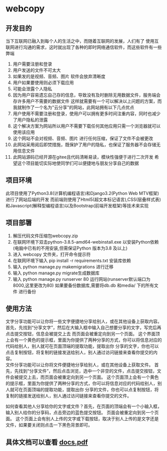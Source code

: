 # webcopy

## 开发目的
当下互联网已融入到每个人的生活之中，而随着互联网的发展，人们有了 使用互联网进行沟通的需求，这时就出现了各种的即时网络通信软件，而这些软件有一些弊端
1.	用户需要注册和登录
2.	用户发送的文件不可太大
3.	如果发的是视频、音频、图片 软件会放弃清晰度
4.	用户如果要使用则必须下载应用
5.	可能会泄露个人隐私
6.	因为用户容易遗忘自己存的信息，导致没有及时删除无用数据文件，服务端会存许多用户不需要的数据文件
这样就需要有一个可以解决以上问题的方案，而我就制作了一个名为"云分享"的网站，此网站拥有以下几点优点
1.	用户使用不需要注册和登录，使用户可以拥有更多时间注重内容，同时也减少了用户隐私的泄露
2.	这个解决方案为网站所以用户不需要下载任何其他应用只需一个浏览器就可以使用该应用
3.	这个网站不会对视频、音频、图片 进行任何压缩，保证了文件不会被更改
4.	此网站采用阅后即焚措施，既保护了用户的隐私，也保证了服务器不会存储无用信息文件
5.	此网站源码已经开源在gitee且代码清晰易读，模块性强便于进行二次开发
希望这个项目能切实际地使同学们可以便捷地与朋友分享自己的数据
## 项目环境
此项目使用了Python3.8(计算机编程语言)和Django3.2(Python Web MTV框架)进行了网站后端的开发
而前端则使用了Html5(超文本标记语言),CSS(层叠样式表)和Javascript(解释型编程语言)以及Bootstrap(前端开发框架)等技术来实现

## 项目部署
1.	解压代码文件压缩包webcopy.zip
2.	在联网环境下双击python-3.8.5-amd64-webinstall.exe 以安装Python依赖(电脑中已有的不用安装,但需保证Python 版本为3.8 及以上)
3.	进入 webcopy 文件夹，打开命令提示符
4.	在联网环境下输入 pip install -r requirements.txt 安装库依赖
5.	输入 python manage.py makemigrations 进行迁移
6.	输入 python manage.py migrate生成数据库
7.	输入 python manage.py runserver 80 运行网站(runserver默认端口为8000,这里更改为80)
如果要备份数据库,需要将db.db 和media/ 下的所有文件 进行备份
## 使用方法
文字分享功能可以让你将一些文字便捷地分享给别人，或在其他设备上获取内容。 首先，先找到“分享文字”，然后在大输入框中输入自己想要分享的文字，写完后再点击提交按钮，信息会被提交上去  而页面会被重定向到另一个页面。 这个界面顶上会有一个黄色的提示框，里面为你提供了两种分享的方式，你可以将信息对应的代码给别人，别人就可在页面顶端的提取功能，提取出你 分享的文字，你也可以点击复制按钮，将复制的链接发送给别人，别人通过访问链接来查看你提交的内容。  
文件分享功能可以让你将文件便捷地分享给别人，或在其他设备上获取文件。 首先，先找到“分享文件”，然后点击浏览，选中一个非空的文件，点击提交按钮，文件会被提交上去，而页面会被重定向到另一个页面。 这个页面顶上会有一个黄色的提示框，里面为你提供了两种分享的方式，你可以将信息对应的代码给别人，别人就可在页面顶端的提取功能，提取出你 分享的文件，你也可以点复制按钮，将复制的链接发送给别人，别人通过访问链接来查看你提交的文件。
 
如何查看其他人分享给你的文字或文件？首先，在页面的顶端会有一个小输入框，输入别人给你的分享码，点击旁边的蓝色提交按钮。 
页面会被重定向到另一个页面。 这个页面上会有别人上传的文字或下载按钮，取决于别人上传的是文字还是文件，如果要关闭则点击一下黑色背景即可。

## 具体文档可以查看 [docs.pdf](docs.pdf)
